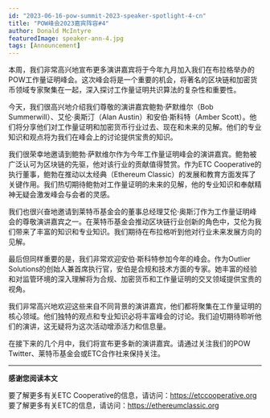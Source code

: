 ```yaml
---
id: "2023-06-16-pow-summit-2023-speaker-spotlight-4-cn"
title: "POW峰会2023嘉宾阵容#4"
author: Donald McIntyre
featuredImage: speaker-ann-4.jpg
tags: [Announcement]
---
```


本周，我们非常高兴地宣布更多演讲嘉宾将于今年九月加入我们在布拉格举办的POW工作量证明峰会。这次峰会将是一个重要的机会，将著名的区块链和加密货币领域专家聚集在一起，深入探讨工作量证明共识算法的复杂性和重要性。

今天，我们很高兴地介绍我们尊敬的演讲嘉宾鲍勃·萨默维尔（Bob Summerwill）、艾伦·奥斯汀（Alan Austin）和安伯·斯科特（Amber Scott）。他们将分享他们对工作量证明和加密货币行业过去、现在和未来的见解。他们的专业知识和观点将为我们在峰会上的讨论提供宝贵的知识。

我们很荣幸地邀请到鲍勃·萨默维尔作为今年工作量证明峰会的演讲嘉宾。鲍勃被广泛认可为区块链的先驱，他对该行业的贡献值得赞赏。作为ETC Cooperative的执行董事，鲍勃在推动以太经典（Ethereum Classic）的发展和教育方面发挥了关键作用。我们热切期待鲍勃对工作量证明的未来的见解，他的专业知识和奉献精神无疑会激发峰会与会者的灵感。

我们也很兴奋地邀请到莱特币基金会的董事总经理艾伦·奥斯汀作为工作量证明峰会的尊敬演讲嘉宾之一。在莱特币基金会推动区块链行业创新的角色中，艾伦为我们带来了丰富的知识和专业知识。我们期待在布拉格听到他对行业未来发展方向的见解。

最后但同样重要的是，我们非常欢迎安伯·斯科特参加今年的峰会。作为Outlier Solutions的创始人兼首席执行官，安伯是合规和技术方面的专家。她丰富的经验和对监管环境的深入理解将为合规、加密货币和工作量证明的交叉领域提供宝贵的视角。

我们非常高兴地欢迎这些来自不同背景的演讲嘉宾，他们都将聚集在工作量证明的核心领域。他们独特的观点和专业知识必将丰富峰会的讨论。我们迫切期待聆听他们的演讲，这无疑将为这次活动增添活力和信息量。

在接下来的几个月中，我们将宣布更多新的演讲嘉宾。请通过关注我们的POW Twitter、莱特币基金会或ETC合作社来保持关注。

---

**感谢您阅读本文**

要了解更多有关ETC Cooperative的信息，请访问：https://etccooperative.org
要了解更多有关ETC的信息，请访问：https://ethereumclassic.org
